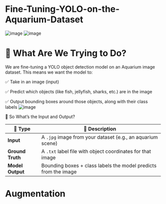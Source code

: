 # Fine-Tuning-YOLO-on-the-Aquarium-Dataset
![image](https://github.com/user-attachments/assets/1a2ada33-0973-467d-84ef-34dba4f447d5)
![image](https://github.com/user-attachments/assets/b5ec379e-4e43-4fcb-9e8f-2384c9ee164d)

# 🧠 What Are We Trying to Do?
We are fine-tuning a YOLO object detection model on an Aquarium image dataset. This means we want the model to:


✅ Take in an image (input)

✅ Predict which objects (like fish, jellyfish, sharks, etc.) are in the image

✅ Output bounding boxes around those objects, along with their class labels
![image](https://github.com/user-attachments/assets/f43d6b6d-849d-4524-939a-d6686d8829df)

🔁 So What’s the Input and Output?

| 🔹 **Type**      | 🔸 **Description**                                              |
| ---------------- | --------------------------------------------------------------- |
| **Input**        | A `.jpg` image from your dataset (e.g., an aquarium scene)      |
| **Ground Truth** | A `.txt` label file with object coordinates for that image      |
| **Model Output** | Bounding boxes + class labels the model predicts from the image |

# Augmentation 
